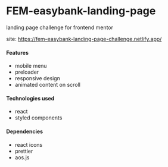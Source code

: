 # FEM-easybank-landing-page

landing page challenge for frontend mentor

site: https://fem-easybank-landing-page-challenge.netlify.app/

#### Features

- mobile menu
- preloader
- responsive design
- animated content on scroll

#### Technologies used

- react
- styled components

#### Dependencies

- react icons
- prettier
- aos.js
